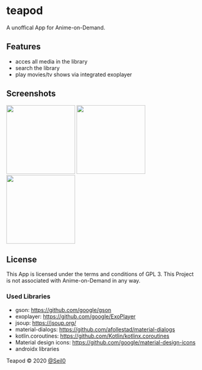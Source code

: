 # teapod

A unoffical App for Anime-on-Demand.

## Features
* acces all media in the library
* search the library
* play movies/tv shows via integrated exoplayer

## Screenshots
[<img src="https://www.mosad.xyz/images/Teapod/Teapod_Library.png" width=180>](https://www.mosad.xyz/images/Teapod/Teapod_Library.png)
[<img src="https://www.mosad.xyz/images/Teapod/Teapod_Media.png" width=180>](https://www.mosad.xyz/images/Teapod/Teapod_Media.png)
[<img src="https://www.mosad.xyz/images/Teapod/Teapod_Search.png" width=180>](https://www.mosad.xyz/images/Teapod/Teapod_Search.png)

## License
This App is licensed under the terms and conditions of GPL 3. This Project is not associated with Anime-on-Demand in any way.

### Used Libraries
* gson: https://github.com/google/gson
* exoplayer: https://github.com/google/ExoPlayer
* jsoup: https://jsoup.org/
* material-dialogs: https://github.com/afollestad/material-dialogs
* kotlin.coroutines: https://github.com/Kotlin/kotlinx.coroutines
* Material design icons: https://github.com/google/material-design-icons
* androidx libraries

Teapod © 2020 [@Seil0](https://git.mosad.xyz/Seil0)